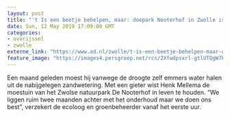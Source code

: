 ```yaml
---
layout: post
title: "'t Is een beetje behelpen, maar: doepark Nooterhof in Zwolle is weer open"
date: Sun, 12 May 2019 17:09:00 GMT
categories: 
- overijssel 
- zwolle 
externe_link: "https://www.ad.nl/zwolle/t-is-een-beetje-behelpen-maar-doepark-nooterhof-in-zwolle-is-weer-open~ab4f7bc6/"
feature_image: "https://images4.persgroep.net/rcs/2Xfwdpsxrl-gtlUTQgW7ECw-CFU/diocontent/148096150/_fitwidth/400/?appId=21791a8992982cd8da851550a453bd7f&quality=0.7"
---
```


Een maand geleden moest hij vanwege de droogte zelf emmers water halen uit de nabijgelegen zandwetering. Met een gieter wist Henk Mellema de moestuin van het Zwolse natuurpark De Nooterhof in leven te houden. “We liggen ruim twee maanden achter met het onderhoud maar we doen ons best”, verzekert de ecoloog en groenbeheerder vanaf het eerste uur.
